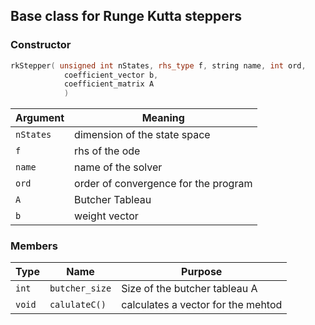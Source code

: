## Base class for Runge Kutta steppers

### Constructor

``` cpp
rkStepper( unsigned int nStates, rhs_type f, string name, int ord,
            coefficient_vector b, 
            coefficient_matrix A
            )
```

Argument  | Meaning                                
--------- | ---------------------------------------
`nStates` | dimension of the state space
`f`       | rhs of the ode
`name`    | name of the solver
`ord`     | order of convergence for the program
`A`       | Butcher Tableau
`b`       | weight vector

### Members
Type   | Name           | Purpose
------ | -------------- | -----------------------------
`int`  | `butcher_size` | Size of the butcher tableau A
`void` | `calulateC()`  | calculates a vector for the mehtod
